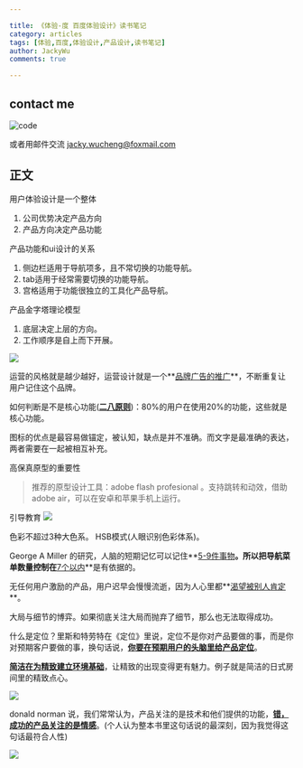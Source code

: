 ```yaml
---

title: 《体验-度 百度体验设计》读书笔记
category: articles
tags: [体验,百度,体验设计,产品设计,读书笔记]
author: JackyWu
comments: true

---
```


## contact me

![code](/assets/images/weixin-pic-jackywu.jpg)

或者用邮件交流 <a href="mailto:jacky.wucheng@foxmail.com">jacky.wucheng@foxmail.com</a>

## 正文

用户体验设计是一个整体
1. 公司优势决定产品方向
2. 产品方向决定产品功能

产品功能和ui设计的关系
1. 侧边栏适用于导航项多，且不常切换的功能导航。
2. tab适用于经常需要切换的功能导航。
3. 宫格适用于功能很独立的工具化产品导航。

产品金字塔理论模型
1. 底层决定上层的方向。
2. 工作顺序是自上而下开展。

![](/assets/images/product_design/1.jpg)

运营的风格就是越少越好，运营设计就是一个**<u>品牌广告的推广</u>**，不断重复让用户记住这个品牌。

如何判断是不是核心功能(**<u>二八原则</u>**)：80%的用户在使用20%的功能，这些就是核心功能。

图标的优点是最容易做锚定，被认知，缺点是并不准确。而文字是最准确的表达，两者需要在一起被相互补充。

高保真原型的重要性
> 推荐的原型设计工具：adobe flash profesional 。支持跳转和动效，借助adobe air，可以在安卓和苹果手机上运行。

引导教育
![](/assets/images/product_design/2.jpg)


色彩不超过3种大色系。
HSB模式(人眼识别色彩体系)。

George  A Miller 的研究，人脑的短期记忆可以记住**<u>5-9件事物</u>**。所以把导航菜单数量控制在**<u>7个以内</u>**是有依据的。

无任何用户激励的产品，用户迟早会慢慢流逝，因为人心里都**<u>渴望被别人肯定</u>**。

大局与细节的博弈。如果彻底关注大局而抛弃了细节，那么也无法取得成功。

什么是定位？里斯和特劳特在《定位》里说，定位不是你对产品要做的事，而是你对预期客户要做的事，换句话说，**<u>你要在预期用户的头脑里给产品定位</u>**。

**<u>简洁在为精致建立环境基础</u>**，让精致的出现变得更有魅力。例子就是简洁的日式房间里的精致点心。

![](/assets/images/product_design/3.jpg)

donald norman  说，我们常常认为，产品关注的是技术和他们提供的功能，**<u>错，成功的产品关注的是情感</u>**。(个人认为整本书里这句话说的最深刻，因为我觉得这句话最符合人性)


![](/assets/images/product_design/4.jpg)


